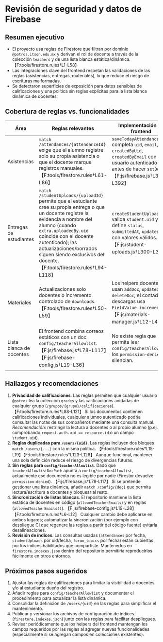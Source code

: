 # Revisión de seguridad y datos de Firebase

## Resumen ejecutivo
- El proyecto usa reglas de Firestore que filtran por dominio `@potros.itson.edu.mx` y derivan el rol de docente a través de la colección `teachers` y de una lista blanca estática/dinámica. 【F:tools/firestore.rules†L1-L58】
- Las integraciones clave del frontend respetan las validaciones de las reglas (asistencias, entregas, materiales), lo que reduce el riesgo de escrituras malformadas.
- Se detectaron superficies de exposición para datos sensibles de calificaciones y una política sin reglas explícitas para la lista blanca dinámica de docentes.

## Cobertura de reglas vs. funcionalidades

| Área | Reglas relevantes | Implementación en frontend | Observaciones |
| --- | --- | --- | --- |
| Asistencias | `match /attendances/{attendanceId}` exige que el alumno registre solo su propia asistencia o que el docente marque registros manuales. 【F:tools/firestore.rules†L61-L86】 | `saveTodayAttendance` completa `uid`, `email`, `createdByUid`, `createdByEmail` con el usuario autenticado antes de hacer `setDoc`. 【F:js/firebase.js†L323-L392】 | El flujo cumple los campos y tipos requeridos; evita duplicados diarios.
| Entregas de estudiantes | `match /studentUploads/{uploadId}` permite que el estudiante cree su propia entrega o que un docente registre la evidencia a nombre del alumno (cuando `extra.uploadedBy.uid` coincide con el docente autenticado); las actualizaciones/borrados siguen siendo exclusivos del docente. 【F:tools/firestore.rules†L94-L118】 | `createStudentUpload` valida `student.uid` y define `status`, `submittedAt`, `updatedAt` con valores válidos. 【F:js/student-uploads.js†L300-L327】 | Las consultas usan `where("student.uid" == uid)` + `orderBy("submittedAt")`, cubiertas por el índice compuesto configurado.
| Materiales | Actualizaciones solo docentes o incremento controlado de `downloads`. 【F:tools/firestore.rules†L50-L59】 | Los helpers docentes usan `addDoc`, `updateDoc` y `deleteDoc`; el contador de descargas usa `FieldValue.increment(1)`. 【F:js/materials-manager.js†L12-L47】 | El incremento respeta la restricción de `downloads == downloads + 1`.
| Lista blanca de docentes | El frontend combina correos estáticos con un doc `config/teacherAllowlist`. 【F:js/firebase.js†L78-L117】【F:js/firebase-config.js†L19-L36】 | No existe regla que permita leer `config/teacherAllowlist`; los `permission-denied` se silencian. | Si se quiere que docentes gestionen la lista dinámica, debe añadirse una regla que permita leer ese documento (p.ej. solo docentes).

## Hallazgos y recomendaciones

1. **Privacidad de calificaciones**. Las reglas permiten que cualquier usuario `@potros` lea la colección `grades` y las calificaciones anidadas de cualquier grupo (`/grupos/{grupo}/calificaciones`). 【F:tools/firestore.rules†L88-L121】 Si los documentos contienen calificaciones individuales, cualquier alumno autenticado podría consultar las notas de sus compañeros mediante una consulta manual. _Recomendación_: restringir la lectura a docentes o al propio alumno (p.ej. comprobando `request.auth.uid == resource.id` o un campo `student.uid`).
2. **Reglas duplicadas para `/users/{uid}`**. Las reglas incluyen dos bloques `match /users/{...}` con la misma política. 【F:tools/firestore.rules†L15-L19】【F:tools/firestore.rules†L123-L126】 Aunque funcional, mantener una sola definición reduce el riesgo de divergencias futuras.
3. **Sin reglas para `config/teacherAllowlist`**. Dado que `teacherAllowlistDocPath` apunta a `config/teacherAllowlist`, actualmente ese documento no es legible por nadie (Firestor devuelve `permission-denied`). 【F:js/firebase.js†L78-L117】 Si se pretende gestionar una lista dinámica, añadir `match /config/{doc}` que permita lectura/escritura a docentes y bloquear al resto.
4. **Sincronización de listas blancas**. El repositorio mantiene la lista estática de docentes en código (`allowedTeacherEmails`) y en reglas (`allowedTeacherEmails()`). 【F:js/firebase-config.js†L19-L28】【F:tools/firestore.rules†L6-L12】 Cualquier cambio debe aplicarse en ambos lugares; automatizar la sincronización (por ejemplo con despliegue CI que regenere las reglas a partir del código fuente) evitaría desalineaciones.
5. **Revisión de índices**. Las consultas usadas (`attendances` por fecha, `studentUploads` por uid/fecha, `forum_topics` por fecha) están cubiertas por los índices habilitados que compartiste. Mantenerlos en `firestore.indexes.json` dentro del repositorio permitiría reproducirlos fácilmente en otros entornos.

## Próximos pasos sugeridos

1. Ajustar las reglas de calificaciones para limitar la visibilidad a docentes y/o al estudiante dueño del registro.
2. Añadir reglas para `config/teacherAllowlist` y documentar el procedimiento para actualizar la lista dinámica.
3. Consolidar la definición de `/users/{uid}` en las reglas para simplificar el mantenimiento.
4. Publicar y versionar los archivos de configuración de índices (`firestore.indexes.json`) junto con las reglas para facilitar despliegues.
5. Revisar periódicamente que los helpers del frontend mantengan los campos requeridos por las reglas al agregar nuevas funcionalidades (especialmente si se agregan campos en colecciones existentes).

